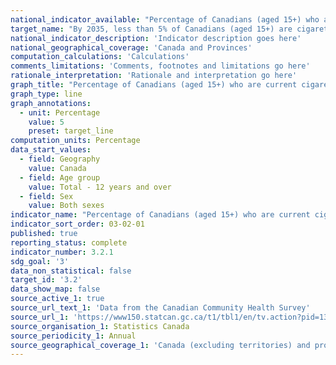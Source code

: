 ```yaml
---
national_indicator_available: "Percentage of Canadians (aged 15+) who are current cigarette smokers"
target_name: "By 2035, less than 5% of Canadians (aged 15+) are cigarette smokers"
national_indicator_description: 'Indicator description goes here'
national_geographical_coverage: 'Canada and Provinces' 
computation_calculations: 'Calculations'
comments_limitations: 'Comments, footnotes and limitations go here'
rationale_interpretation: 'Rationale and interpretation go here'
graph_title: "Percentage of Canadians (aged 15+) who are current cigarette smokers"
graph_type: line
graph_annotations:
  - unit: Percentage
    value: 5
    preset: target_line
computation_units: Percentage
data_start_values:
  - field: Geography
    value: Canada
  - field: Age group
    value: Total - 12 years and over
  - field: Sex
    value: Both sexes
indicator_name: "Percentage of Canadians (aged 15+) who are current cigarette smokers"
indicator_sort_order: 03-02-01
published: true
reporting_status: complete
indicator_number: 3.2.1
sdg_goal: '3'
data_non_statistical: false
target_id: '3.2'
data_show_map: false
source_active_1: true
source_url_text_1: 'Data from the Canadian Community Health Survey'
source_url_1: 'https://www150.statcan.gc.ca/t1/tbl1/en/tv.action?pid=1310009601'
source_organisation_1: Statistics Canada
source_periodicity_1: Annual
source_geographical_coverage_1: 'Canada (excluding territories) and provinces'
---
```

